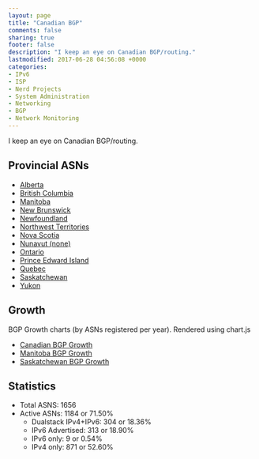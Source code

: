 ```yaml
---
layout: page
title: "Canadian BGP"
comments: false
sharing: true
footer: false
description: "I keep an eye on Canadian BGP/routing."
lastmodified: 2017-06-28 04:56:08 +0000
categories:
- IPv6
- ISP
- Nerd Projects
- System Administration
- Networking
- BGP
- Network Monitoring
---
```

I keep an eye on Canadian BGP/routing.

## Provincial ASNs

* [Alberta](/bgp/ab/)
* [British Columbia](/bgp/bc/)
* [Manitoba](/bgp/mb/)
* [New Brunswick](/bgp/nb/)
* [Newfoundland](/bgp/nl/)
* [Northwest Territories](/bgp/nt/)
* [Nova Scotia](/bgp/ns/)
* [Nunavut (none)](/bgp/nu/)
* [Ontario](/bgp/on/)
* [Prince Edward Island](/bgp/pe/)
* [Quebec](/bgp/qc/)
* [Saskatchewan](/bgp/sk/)
* [Yukon](/bgp/yt/)

## Growth

BGP Growth charts (by ASNs registered per year).
Rendered using chart.js

* [Canadian BGP Growth](/bgp/asns/)
* [Manitoba BGP Growth](/bgp/mb/asns/)
* [Saskatchewan BGP Growth](/bgp/sk/asns/)

## Statistics

* Total ASNS: 1656
* Active ASNs: 1184 or 71.50%
  * Dualstack IPv4+IPv6: 304 or 18.36%
  * IPv6 Advertised: 313 or 18.90%
  * IPv6 only: 9 or 0.54%
  * IPv4 only: 871 or 52.60%

